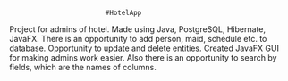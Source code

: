                             #HotelApp
Project for admins of hotel. Made using Java, PostgreSQL, Hibernate, JavaFX. There is an opportunity to add person, maid, schedule etc. to database. Opportunity to update and delete entities. Created JavaFX GUI 
for making admins work easier. Also there is an opportunity to search by fields, which are the names of columns. 
